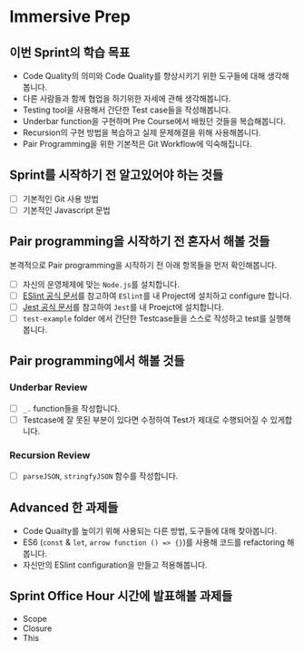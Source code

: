 # Immersive Prep

## 이번 Sprint의 학습 목표

- Code Quality의 의미와 Code Quality를 향상시키기 위한 도구들에 대해 생각해봅니다.
- 다른 사람들과 함께 협업을 하기위한 자세에 관해 생각해봅니다.
- Testing tool을 사용해서 간단한 Test case들을 작성해봅니다.
- Underbar function을 구현하며 Pre Course에서 배웠던 것들을 복습해봅니다.
- Recursion의 구현 방법을 복습하고 실제 문제해결을 위해 사용해봅니다.
- Pair Programming을 위한 기본적은 Git Workflow에 익숙해집니다.

## Sprint를 시작하기 전 알고있어야 하는 것들

- [ ] 기본적인 Git 사용 방법
- [ ] 기본적인 Javascript 문법

## Pair programming을 시작하기 전 혼자서 해볼 것들

본격적으로 Pair programming을 시작하기 전 아래 항목들을 먼저 확인해봅니다.

- [ ] 자신의 운영체제에 맞는 `Node.js`를 설치합니다.
- [ ] [ESlint 공식 문서](https://eslint.org)를 참고하여 `ESlint`를 내 Project에 설치하고 configure 합니다.
- [ ] [Jest 공식 문서](https://jestjs.io/)를 참고하여 `Jest`를 내 Proejct에 설치합니다.
- [ ] `test-example` folder 에서 간단한 Testcase들을 스스로 작성하고 test를 실행해봅니다.

## Pair programming에서 해볼 것들

### Underbar Review

- [ ] `_.` function들을 작성합니다.
- [ ] Testcase에 잘 못된 부분이 있다면 수정하여 Test가 제대로 수행되어질 수 있게합니다.

### Recursion Review

- [ ] `parseJSON`, `stringfyJSON` 함수를 작성합니다.

## Advanced 한 과제들

- Code Quailty를 높이기 위해 사용되는 다른 방법, 도구들에 대해 찾아봅니다.
- ES6 (`const` & `let`, `arrow function () => {}`)를 사용해 코드를 refactoring 해봅니다.
- 자신만의 ESlint configuration을 만들고 적용해봅니다.

## Sprint Office Hour 시간에 발표해볼 과제들

- Scope
- Closure
- This
